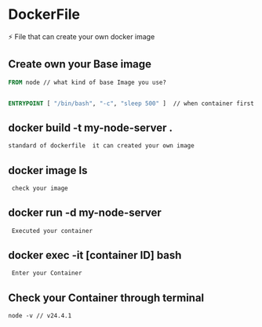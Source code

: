 # DockerFile

⚡️ File that can create your own docker image 




## Create own your Base image

```DockerFIle
FROM node // what kind of base Image you use?


ENTRYPOINT [ "/bin/bash", "-c", "sleep 500" ]  // when container first open then first executed command
```


## docker build -t my-node-server .
```DockerFIle
standard of dockerfile  it can created your own image 
```


## docker image ls
```DockerFIle
 check your image 
```



## docker run -d my-node-server

```DockerFIle
 Executed your container
```



## docker exec -it [container ID] bash


```DockerFIle
 Enter your Container
```



## Check your Container through terminal


```DockerFIle
node -v // v24.4.1

```






